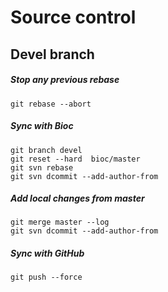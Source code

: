 # Source control

## Devel branch

##### Stop any previous rebase 
```
git rebase --abort
```

##### Sync with Bioc
```
git branch devel
git reset --hard  bioc/master
git svn rebase
git svn dcommit --add-author-from
```

##### Add local changes from master 
```
git merge master --log
git svn dcommit --add-author-from
```

##### Sync with GitHub
```
git push --force
```
